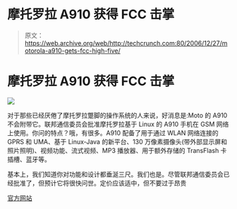 # 摩托罗拉 A910 获得 FCC 击掌

> 原文：<https://web.archive.org/web/http://techcrunch.com:80/2006/12/27/motorola-a910-gets-fcc-high-five/>

# 摩托罗拉 A910 获得 FCC 击掌

![](img/7da27e00092865756db8c97513f39936.png)

对于那些已经厌倦了摩托罗拉蹩脚的操作系统的人来说，好消息是:Moto 的 A910 不会附带它。联邦通信委员会批准摩托罗拉基于 Linux 的 A910 手机在 GSM 网络上使用。你问的特点？哦，有很多。A910 配备了用于通过 WLAN 网络连接的 GPRS 和 UMA、基于 Linux-Java 的新平台、130 万像素摄像头(带外部显示屏和照片照明)、视频功能、流式视频、MP3 播放器、用于额外存储的 TransFlash 卡插槽、蓝牙等。

基本上，我们知道你对功能和设计都垂涎三尺。我们也是。尽管联邦通信委员会已经批准了，但预计它将很快问世。定价应该适中，但不要过于昂贵

[官方网站](https://web.archive.org/web/20230322164156/http://www.motorola.com/motoinfo/product/details.jsp?globalObjectId=114)